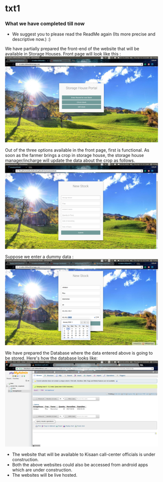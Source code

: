 # txt1

### What we have completed till now

- We suggest you to please read the ReadMe again (Its more precise and descriptive now.) :)

We have partially prepared the front-end of the website that will be available in Storage Houses.
Front page will look like this :
![img1](/images/img1.png)


Out of the three options available in the front page, first is functional. As soon as the farmer brings a crop in storage house, the storage house manager/incharge will update the data about the crop as follows.
![img2](/images/img2.png)


Suppose we enter a dummy data :
![img3](/images/img3.png)


We have prepared the Database where the data entered above is going to be stored. Here's how the database looks like:
![img4](/images/img4.png)


- The website that will be available to Kisaan call-center officials is under construction.
- Both the above websites could also be accessed from android apps which are under construction.
- The websites will be live hosted.
